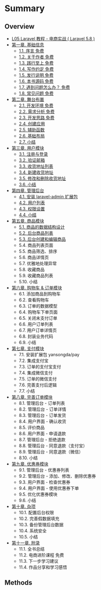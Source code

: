 # Summary

## Overview

* [L05 Laravel 教程 - 电商实战 \( Laravel 5.8 \)](README.md)
* [ 第一章. 基础信息](methods.md)
  * [1.1. 序言 免费](methods/11-xu-yan-mian-fei.md)
  * [1.2. 关于作者 免费](methods/12-guan-yu-zuo-zhe-mian-fei.md)
  * [1.3. 践行至上 免费](methods/13-jian-xing-zhi-shang-mian-fei.md)
  * [1.4. 写作约定 免费](methods/14-xie-zuo-yue-ding-mian-fei.md)
  * [1.5. 发行说明 免费](methods/15-fa-xing-shuo-ming-mian-fei.md)
  * [1.6. 本书源码 免费](methods/16-ben-shu-yuan-ma-mian-fei.md)
  * [1.7. 遇到问题怎么办？ 免费](methods/17-yu-dao-wen-ti-zen-yao-ban-ff1f-mian-fei.md)
  * [1.8. 常见问题 免费](methods/18-chang-jian-wen-ti-mian-fei.md)
* [第二章. 舞台布置](di-er-7ae0-wu-tai-bu-zhi.md)
  * [2.1. 开发环境  免费](di-er-7ae0-wu-tai-bu-zhi/21-kai-fa-huan-jing-mian-fei.md)
  * [2.2. 需求分析 免费](di-er-7ae0-wu-tai-bu-zhi/22-xu-qiu-fen-xi-mian-fei.md)
  * [2.3. 开发思路 免费](di-er-7ae0-wu-tai-bu-zhi/23-kai-fa-si-lu-mian-fei.md)
  * [2.4. 创建应用](di-er-7ae0-wu-tai-bu-zhi/24-chuang-jian-ying-yong.md)
  * [2.5. 辅助函数](di-er-7ae0-wu-tai-bu-zhi/25-fu-zhu-han-shu.md)
  * [2.6. 基础布局](di-er-7ae0-wu-tai-bu-zhi/26-ji-chu-bu-ju.md)
  * [2.7. 小结](di-er-7ae0-wu-tai-bu-zhi/27-xiao-jie.md)
* [第三章. 用户模块](di-san-7ae0-yong-hu-mo-kuai.md)
  * [3.1. 注册与登录](di-san-7ae0-yong-hu-mo-kuai/31-zhu-ce-yu-deng-lu.md)
  * [3.2. 验证邮箱](di-san-7ae0-yong-hu-mo-kuai/32-yan-zheng-you-xiang.md)
  * [3.3. 收货地址列表](di-san-7ae0-yong-hu-mo-kuai/33-shou-huo-di-zhi-lie-biao.md)
  * [3.4. 新建收货地址](di-san-7ae0-yong-hu-mo-kuai/34-xin-jian-shou-huo-di-zhi.md)
  * [3.5. 修改和删除收货地址](di-san-7ae0-yong-hu-mo-kuai/35-xiu-gai-he-shan-chu-shou-huo-di-zhi.md)
  * [3.6. 小结](di-san-7ae0-yong-hu-mo-kuai/36-xiao-jie.md)
* [第四章. 管理后台](di-si-7ae0-guan-li-hou-tai.md)
  * [4.1. 安装 laravel-admin 扩展包](di-si-7ae0-guan-li-hou-tai/41-an-zhuang-laravel-admin-kuo-zhan-bao.md)
  * [4.2. 用户列表](di-si-7ae0-guan-li-hou-tai/42-yong-hu-lie-biao.md)
  * [4.3. 权限设置](di-si-7ae0-guan-li-hou-tai/43-quan-xian-she-zhi.md)
  * [4.4. 小结](di-si-7ae0-guan-li-hou-tai/44-xiao-jie.md)
* [第五章. 商品模块](di-wu-7ae0-shang-pin-mo-kuai.md)
  * [5.1. 商品的数据结构设计](di-wu-7ae0-shang-pin-mo-kuai/51-shang-pin-de-shu-ju-jie-gou-she-ji.md)
  * [5.2. 后台商品列表](di-wu-7ae0-shang-pin-mo-kuai/52-hou-tai-shang-pin-lie-biao.md)
  * [5.3. 后台创建和编辑商品](di-wu-7ae0-shang-pin-mo-kuai/53-hou-tai-chuang-jian-he-bian-ji-shang-pin.md)
  * 5.4. 商品列表页面
  * 5.5. 商品筛选、排序
  * 5.6. 商品详情页
  * 5.7. 优雅地处理异常
  * 5.8. 收藏商品
  * 5.9. 收藏商品列表
  * 5.10. 小结
* [第六章. 购物车 & 订单模块](di-liu-7ae0-gou-wu-che-and-ding-dan-mo-kuai.md)
  * 6.1. 添加商品到购物车
  * 6.2. 查看购物车
  * 6.3. 订单的数据模型
  * 6.4. 购物车下单页面
  * 6.5. 关闭未支付订单
  * 6.6. 用户订单列表
  * 6.7. 用户订单详情页
  * 6.8. 封装业务代码
  * 6.9. 小结
* [第七章. 支付模块](di-qi-7ae0-zhi-fu-mo-kuai.md)
  * 7.1. 安装扩展包 yansongda/pay
  * 7.2. 集成支付宝
  * 7.3. 订单的支付宝支付
  * 7.4. 集成微信支付
  * 7.5. 订单的微信支付
  * 7.6. 完善支付后逻辑
  * 7.7. 小结
* [第八章. 完善订单模块](di-ba-7ae0-wan-shan-ding-dan-mo-kuai.md)
  * 8.1. 管理后台 - 订单列表
  * 8.2. 管理后台 - 订单详情
  * 8.3. 管理后台 - 订单发货
  * 8.4. 用户界面 - 确认收货
  * 8.5. 评价商品
  * 8.6. 用户界面 - 申请退款
  * 8.7. 管理后台 - 拒绝退款
  * 8.8. 管理后台 - 同意退款（支付宝）
  * 8.9. 管理后台 - 同意退款（微信）
  * 8.10. 小结
* [第九章. 优惠券模块](di-jiu-7ae0-you-hui-quan-mo-kuai.md)
  * 9.1. 管理后台 - 优惠券列表
  * 9.2. 管理后台 - 添加、修改、删除优惠券
  * 9.3. 用户界面 - 检查优惠券
  * 9.4. 用户界面 - 使用优惠券下单
  * 9.5. 优化优惠券模块
  * 9.6. 小结
* [第十章. 杂项](di-shi-7ae0-za-xiang.md)
  * 10.1. 配置后台权限
  * 10.2. 完善假数据填充
  * 10.3. 备份管理后台数据
  * 10.4. 系统安全
  * 10.5. 小结
* [第十一章. 附录](di-shi-yi-7ae0-fu-lu.md)
  * 11.1. 全书总结
  * 11.2. 电商进阶课程 免费
  * 11.3. 下一步学习建议
  * 11.4. 作品分享和学习感悟

## Methods

